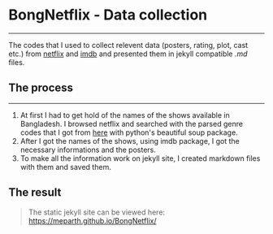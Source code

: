 # BongNetflix - Data collection
***
The codes that I used to collect relevent data (posters, rating, plot, cast etc.) from [netflix](netflix.com) and [imdb](imdb.com) and presented them in jekyll compatible _.md_ files. 

## The process
***
1. At first I had to get hold of the names of the shows available in Bangladesh. I browsed netflix and searched with the parsed genre codes that I got from [here](https://www.netflix-codes.com/) with python's beautiful soup package.
2. After I got the names of the shows, using imdb package, I got the necessary informations and the posters. 
3. To make all the information work on jekyll site, I created markdown files with them and saved them.

## The result
>The static jekyll site can be viewed here: https://meparth.github.io/BongNetflix/

